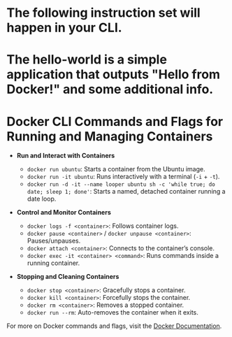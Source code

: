 
# The following instruction set will happen in your CLI.
# The hello-world is a simple application that outputs "Hello from Docker!" and some additional info.

# Docker CLI Commands and Flags for Running and Managing Containers

- **Run and Interact with Containers**
  - `docker run ubuntu`: Starts a container from the Ubuntu image.
  - `docker run -it ubuntu`: Runs interactively with a terminal (`-i` + `-t`).
  - `docker run -d -it --name looper ubuntu sh -c 'while true; do date; sleep 1; done'`: Starts a named, detached container running a date loop.

- **Control and Monitor Containers**
  - `docker logs -f <container>`: Follows container logs.
  - `docker pause <container>` / `docker unpause <container>`: Pauses/unpauses.
  - `docker attach <container>`: Connects to the container’s console.
  - `docker exec -it <container> <command>`: Runs commands inside a running container.

- **Stopping and Cleaning Containers**
  - `docker stop <container>`: Gracefully stops a container.
  - `docker kill <container>`: Forcefully stops the container.
  - `docker rm <container>`: Removes a stopped container.
  - `docker run --rm`: Auto-removes the container when it exits.

For more on Docker commands and flags, visit the [Docker Documentation](https://docs.docker.com/).

